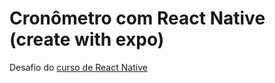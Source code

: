 # Cronômetro com React Native (create with expo)
 Desafio do <a target="_blank" href="https://www.udemy.com/course/crusoreactnative/">curso de React Native</a>
 
